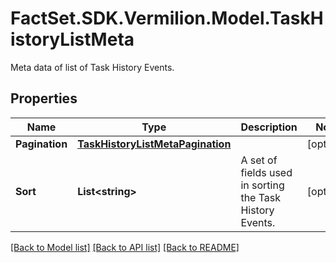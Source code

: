 # FactSet.SDK.Vermilion.Model.TaskHistoryListMeta
Meta data of list of Task History Events.

## Properties

Name | Type | Description | Notes
------------ | ------------- | ------------- | -------------
**Pagination** | [**TaskHistoryListMetaPagination**](TaskHistoryListMetaPagination.md) |  | [optional] 
**Sort** | **List&lt;string&gt;** | A set of fields used in sorting the Task History Events. | [optional] 

[[Back to Model list]](../README.md#documentation-for-models) [[Back to API list]](../README.md#documentation-for-api-endpoints) [[Back to README]](../README.md)

